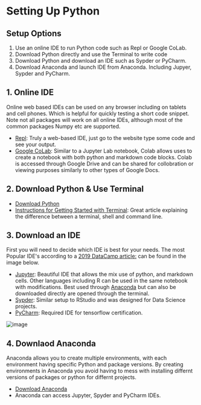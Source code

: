 # Setting Up Python 

## Setup Options 
1. Use an online IDE to run Python code such as Repl or Google CoLab. 
2. Download Python directly and use the Terminal to write code
3. Download Python and download an IDE such as Sypder or PyCharm. 
4. Download Anaconda and launch IDE from Anaconda. Including Jupyer, Sypder and PyCharm.  

## 1. Online IDE 

Online web based IDEs can be used on any browser including on tablets and cell phones. Which is helpful for quickly testing a short code snippet. 
Note not all packages will work on all online IDEs, although most of the common packages Numpy etc are supported. 

- [Repl](https://repl.it/languages/python3): Truly a web-based IDE, just go to the website type some code and see your output. 
- [Google CoLab](): Similar to a Jupyter Lab notebook, Colab allows uses to create a notebook with both python and markdown code blocks. Colab is accessed through Google Drive and can be shared for collobration or viewing purposes similarly to other types of Google Docs. 

## 2. Download Python & Use Terminal 
- [Download Python](https://www.python.org/downloads/release/python-371/) 
- [Instructions for Getting Started with Terminal](https://dev.to/sloan/explain-the-difference-between-shell-console-terminal-command-line-etc-like-im-five--55cf): Great article explaining the difference between a terminal, shell and command line.  

## 3. Download an IDE 
First you will need to decide which IDE is best for your needs. The most Popular IDE's according to a [2019 DataCamp article:](https://www.datacamp.com/community/tutorials/top-python-ides-for-2019) can be found in the image below. 

- [Jupyter](https://jupyter.org/install): Beautiful IDE that allows the mix use of python, and markdown cells. Other languages including R can be used in the same notebook with modifications. Best used through [Anaconda](https://www.anaconda.com/products/individual) but can also be downloaded directly are opened through the terminal. 
- [Sypder](https://www.spyder-ide.org/): Similar setup to RStudio and was designed for Data Science projects. 
- [PyCharm](): Required IDE for tensorflow certification. 

![image](https://user-images.githubusercontent.com/28680575/104382910-fbec6f00-54fc-11eb-9a67-9431368822e7.png)

## 4. Downlaod Anaconda 
Anaconda allows you to create multiple environments, with each environment having specific Python and package versions. By creating environments in Anaconda you avoid having to mess with installing differnt versions of packages or python for differnt projects. 

- [Download Anaconda](https://www.anaconda.com/products/individual)
- Anaconda can access Jupyter, Spyder and PyCharm IDEs. 
